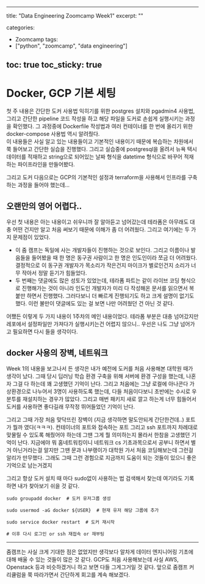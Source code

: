 

---
title: "Data Engineering Zoomcamp Week1"
excerpt: ""

categories:
  - Zoomcamp
tags:
  - ["python", "zoomcamp", "data engineering"]

toc: true
toc_sticky: true
---

# Docker, GCP 기본 세팅
첫 주 내용은 간단한 도커 사용법 익히기를 위한 postgres 설치와 pgadmin4 사용법, 그리고 간단한 pipeline 코드 작성을 하고 해당 파일을 도커로 손쉽게 실행시키는 과정을 확인했다. 그 과정중에 Dockerfile 작성법과 여러 컨테이너를 한 번에 올리기 위한 docker-compose 사용법 역시 알려줬다.  
이 내용들은 사실 알고 있는 내용들이고 기본적인 내용이기 때문에 복습하는 차원에서 쭉 들어보고 간단한 실습을 진행했다. 그리고 실습중에 postgresql을 올려서 뉴욕 택시 데이터를 적재하고 string으로 되어있는 날짜 형식을 datetime 형식으로 바꾸어 적재하는 파이프라인을 만들어봤다.

그리고 도커 다음으로는 GCP의 기본적인 설정과 terraform을 사용해서 인프라를 구축하는 과정을 들어야 했는데...

## 오랜만의 영어 어렵다..
우선 첫 내용은 아는 내용이고 쉬우니까 잘 알아듣고 넘어갔는데 테라폼은 아무래도 대충 어떤 건지만 알고 처음 써보기 때문에 이해가 좀 더 어려웠다. 그리고 여기에는 두 가지 문제점이 있었다.
- 이 줌 캠프는 독일에 사는 개발자들이 진행하는 것으로 보인다. 그리고 이름이나 발음들을 들어봤을 때 한 명은 동구권 사람이고 한 명은 인도인이라 쪼금 더 어려웠다. 결정적으로 이 동구권 개발자가 목소리가 작은건지 마이크가 별로인건지 소리가 너무 작아서 정말 듣기가 힘들었다.
- 두 번째는 댓글에도 많은 성토가 있었는데, 테라폼 파트는 같이 라이브 코딩 형식으로 진행해가는 것이 아니라 인도인 개발자가 미리 다 작성해온 문서를 읽으면서 복붙만 하면서 진행했다. 그러다보니 더 빠르게 진행되기도 하고 크게 설명이 없기도 했다. 이런 불만이 댓글에도 있는 걸 보면 나만 어려웠던 건 아닌 것 같다.

어쨌든 이렇게 두 가지 내용이 1주차의 메인 내용이었다. 테라폼 부분은 대충 넘어갔지만 레포에서 설정파일만 가져다가 실행시키는건 어렵지 않으니.. 우선은 나도 그냥 넘어가고 필요하면 다시 들을 생각이다.

## docker 사용의 장벽, 네트워크
Week 1의 내용을 보고나서 든 생각은 내가 예전에 도커를 처음 사용해본 대학원 때가 생각이 났다. 그때 당시 딥러닝 학습 환경 구축을 위해 서버에 환경 구성을 했는데, 나혼자 그걸 다 하는데 꽤 고생했던 기억이 난다. 그리고 처음에는 그냥 로컬에 아나콘다 가상환경으로 나누어서 3명이 사용하도록 했는데, 다들 처음이다보니 초반에는 수시로 우분투를 재설치하는 경우가 많았다. 그리고 매번 패키지 새로 깔고 하는게 너무 힘들어서 도커를 사용하면 좋다길래 무작정 뛰어들었던 기억이 난다.

그리고 그때 가장 처음 맞닥뜨린 장벽이 (지금 생각하면 말도안되게 간단한건데..) 포트가 뭘까 였다(ㅋㅋㅋ). 컨테이너의 포트와 접속하는 포트 그리고 ssh 포트까지 차례대로 맞물릴 수 있도록 해줬어야 하는데 그땐 그게 뭘 의미하는지 몰라서 한참을 고생했던 기억이 난다. 지금에야 뭐 홈네트워킹이니 네트워크 cs 기초과목으로서 공부니 하면서 별거 아닌거라는걸 알지만 그땐 문과 나부랭이가 대학원 가서 처음 코딩해보는데 그런걸 알리가 만무했다. 그래도 그때 그런 경험으로 지금까지 도움이 되는 것들이 있으니 좋은 기억으로 남는거겠지

그리고 항상 도커 설치 때 마다 sudo없이 사용하는 법 검색해서 찾는데 여기라도 기록하면 내가 찾아보기 쉬을 것 같다.
```shell
sudo groupadd docker  # 도커 유저그룹 생성

sudo usermod -aG docker ${USER}  # 현재 유저 해당 그룹에 추가

sudo service docker restart  # 도커 재시작

# 이후 다시 로그인 or ssh 재접속 or 재부팅 

```

---

줌캠프는 사실 크게 기대한 점은 없었지만 생각보다 알차게 데이터 엔지니어링 기초에 대해 배울 수 있는 것들이 많은 것 같다. GCP도 처음 사용해보는데 사실 AWS, Openstack 등과 비슷하겠거니 하고 보면 다들 그게그거일 것 같다. 앞으로 줌캠프 커리큘럼을 쭉 따라가면서 간단하게 회고를 계속 해보겠다.
